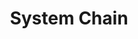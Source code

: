 ---
title:  System Chain
description: TODO
hide: 
    - feedback
template: subsection-index-page.html
---